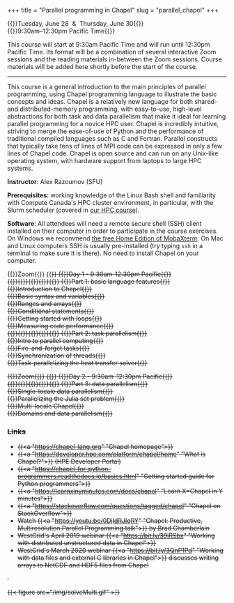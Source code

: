 +++
title = "Parallel programming in Chapel"
slug = "parallel_chapel"
+++

{{<cor>}}Tuesday, June 28 &nbsp;&&nbsp; Thursday, June 30{{</cor>}}\
{{<cgr>}}9:30am–12:30pm Pacific Time{{</cgr>}}

This course will start at 9:30am Pacific Time and will run until 12:30pm Pacific Time. Its format will be a
combination of several interactive Zoom sessions and the reading materials in-between the Zoom
sessions. Course materials will be added here shortly before the start of the course.

---

This course is a general introduction to the main principles of parallel programming, using Chapel programming
language to illustrate the basic concepts and ideas. Chapel is a relatively new language for both shared- and
distributed-memory programming, with easy-to-use, high-level abstractions for both task and data parallelism
that make it ideal for learning parallel programming for a novice HPC user. Chapel is incredibly intuitive,
striving to merge the ease-of-use of Python and the performance of traditional compiled languages such as C
and Fortran. Parallel constructs that typically take tens of lines of MPI code can be expressed in only a few
lines of Chapel code. Chapel is open source and can run on any Unix-like operating system, with hardware
support from laptops to large HPC systems.

**Instructor**: Alex Razoumov (SFU)

**Prerequisites:** working knowledge of the Linux Bash shell and familiarity with Compute Canada's HPC cluster
  environment, in particular, with the Slurm scheduler (covered in [our HPC course](../basics_hpc)).

**Software**: All attendees will need a remote secure shell (SSH) client installed on their computer in order
to participate in the course exercises. On Windows we recommend
[the free Home Edition of MobaXterm](https://mobaxterm.mobatek.net/download.html). On Mac and Linux computers
SSH is usually pre-installed (try typing `ssh` in a terminal to make sure it is there). No need to install
Chapel on your computer.






{{<cor>}}Zoom{{</cor>}} {{<s>}} {{<cgr>}}Day 1 - 9:30am-12:30pm Pacific{{</cgr>}} \
{{<s>}}{{<s>}}{{<s>}}{{<s>}}{{<s>}} {{<cgr>}}Part 1: basic language features{{</cgr>}} \
{{<nolinktitle>}}Introduction to Chapel{{</nolinktitle>}} \
{{<nolinktitle>}}Basic syntax and variables{{</nolinktitle>}} \
{{<nolinktitle>}}Ranges and arrays{{</nolinktitle>}} \
{{<nolinktitle>}}Conditional statements{{</nolinktitle>}} \
{{<nolinktitle>}}Getting started with loops{{</nolinktitle>}} \
{{<nolinktitle>}}Measuring code performance{{</nolinktitle>}} \
{{<s>}}{{<s>}}{{<s>}}{{<s>}}{{<s>}} {{<cgr>}}Part 2: task parallelism{{</cgr>}} \
{{<nolinktitle>}}Intro to parallel computing{{</nolinktitle>}} \
{{<nolinktitle>}}Fire-and-forget tasks{{</nolinktitle>}} \
{{<nolinktitle>}}Synchronization of threads{{</nolinktitle>}} \
{{<nolinktitle>}}Task-parallelizing the heat transfer solver{{</nolinktitle>}}

<!-- {{<cor>}}Zoom{{</cor>}} {{<s>}} {{<cgr>}}Day 1 - 9:30am-12:30pm Pacific{{</cgr>}} \ -->
<!-- {{<s>}}{{<s>}}{{<s>}}{{<s>}}{{<s>}} {{<cgr>}}Part 1: basic language features{{</cgr>}} \ -->
<!-- {{<linktitle url="../chapel/chapel-01-intro" text="Introduction to Chapel">}} \ -->
<!-- {{<linktitle url="../chapel/chapel-02-variables" text="Basic syntax and variables">}} \ -->
<!-- {{<linktitle url="../chapel/chapel-03-ranges-and-arrays" text="Ranges and arrays">}} \ -->
<!-- {{<linktitle url="../chapel/chapel-04-conditions" text="Conditional statements">}} \ -->
<!-- {{<linktitle url="../chapel/chapel-05-loops" text="Getting started with loops">}} \ -->
<!-- {{<linktitle url="../chapel/chapel-06-command-line-arguments" text="Using command-line arguments">}} \ -->
<!-- {{<linktitle url="../chapel/chapel-07-timing" text="Measuring code performance">}} \ -->
<!-- {{<s>}}{{<s>}}{{<s>}}{{<s>}}{{<s>}} {{<cgr>}}Part 2: task parallelism{{</cgr>}} \ -->
<!-- {{<linktitle url="../chapel/chapel-08-intro-parallel" text="Intro to parallel computing">}} \ -->
<!-- {{<linktitle url="../chapel/chapel-09-fire-and-forget-tasks" text="Fire-and-forget tasks">}} \ -->
<!-- {{<linktitle url="../chapel/chapel-10-synchronising-threads" text="Synchronization of threads">}} \ -->
<!-- {{<linktitle url="../chapel/chapel-11-task-parallel-heat-transfer" text="Task-parallelizing the heat transfer solver">}} -->







{{<cor>}}Zoom{{</cor>}} {{<s>}} {{<cgr>}}Day 2 - 9:30am-12:30pm Pacific{{</cgr>}} \
{{<s>}}{{<s>}}{{<s>}}{{<s>}}{{<s>}} {{<cgr>}}Part 3: data parallelism{{</cgr>}} \
{{<nolinktitle>}}Single-locale data parallelism{{</nolinktitle>}} \
{{<nolinktitle>}}Parallelizing the Julia set problem{{</nolinktitle>}} \
{{<nolinktitle>}}Multi-locale Chapel{{</nolinktitle>}} \
{{<nolinktitle>}}Domains and data parallelism{{</nolinktitle>}}

<!-- {{<cor>}}Zoom{{</cor>}} {{<s>}} {{<cgr>}}Day 2 - 9:30am-12:30pm Pacific{{</cgr>}} \ -->
<!-- {{<s>}}{{<s>}}{{<s>}}{{<s>}}{{<s>}} {{<cgr>}}Part 3: data parallelism{{</cgr>}} \ -->
<!-- {{<linktitle url="../chapel/chapel-12-single-locale-data-parallel" text="Single-locale data parallelism">}} \ -->
<!-- {{<linktitle url="../chapel/chapel-13-julia-set" text="Parallelizing the Julia set problem">}} \ -->
<!-- {{<linktitle url="../chapel/chapel-14-multi-locale-chapel" text="Multi-locale Chapel">}} \ -->
<!-- {{<linktitle url="../chapel/chapel-15-domains-and-data-parallel" text="Domains and data parallelism">}} -->






<!-- ### Solutions -->

<!-- You can find the solutions [here](../../solutions-chapel). -->




### Links

- {{<a "https://chapel-lang.org" "Chapel homepage">}}
- {{<a "https://developer.hpe.com/platform/chapel/home" "What is Chapel?">}} (HPE Developer Portal)
- {{<a "https://chapel-for-python-programmers.readthedocs.io/basics.html" "Getting started guide for Python programmers">}}
- {{<a "https://learnxinyminutes.com/docs/chapel" "Learn X=Chapel in Y minutes">}}
- {{<a "https://stackoverflow.com/questions/tagged/chapel" "Chapel on StackOverflow">}}
- Watch {{<a "https://youtu.be/0DjIdRJIqRY" "Chapel: Productive, Multiresolution Parallel Programming talk">}} by Brad Chamberlain
- WestGrid's April 2019 webinar {{<a "https://bit.ly/39iRSbx" "Working with distributed unstructured data in Chapel">}}
- WestGrid's March 2020 webinar {{<a "https://bit.ly/3QnP1Pd" "Working with data files and external C libraries in Chapel">}} discusses writing arrays to NetCDF and HDF5 files from Chapel

&nbsp;





<!-- * Binary I/O: check https://chapel-lang.org/publications/ParCo-Larrosa.pdf -->

<!-- * advanced: take a simple 2D or 3D non-linear problem, linearize it, implement a parallel multi-locale -->
<!--   linear solver entirely in Chapel -->




{{< figure src="/img/solveMulti.gif" >}}
